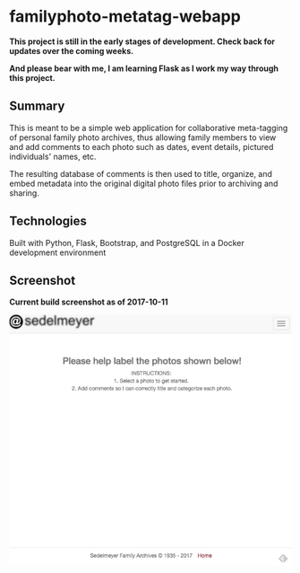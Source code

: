 # familyphoto-metatag-webapp

**This project is still in the early stages of development. Check back for updates over the coming weeks.**

**And please bear with me, I am learning Flask as I work my way through this project.**

## Summary

This is meant to be a simple web application for collaborative meta-tagging of personal family photo archives, thus allowing family members to view and add comments to each photo such as dates, event details, pictured individuals' names, etc.

The resulting database of comments is then used to title, organize, and embed metadata into the original digital photo files prior to archiving and sharing.

## Technologies

Built with Python, Flask, Bootstrap, and PostgreSQL in a Docker development environment

## Screenshot

**Current build screenshot as of 2017-10-11**

![Current Build Screenshot](https://github.com/sedelmeyer/family-photo-metatag-webapp/blob/master/screenshot.png?raw=true)
<BR>
